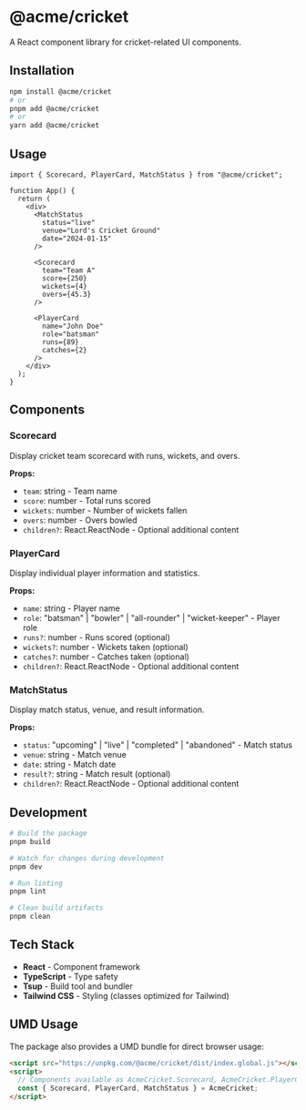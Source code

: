 # @acme/cricket

A React component library for cricket-related UI components.

## Installation

```bash
npm install @acme/cricket
# or
pnpm add @acme/cricket
# or
yarn add @acme/cricket
```

## Usage

```tsx
import { Scorecard, PlayerCard, MatchStatus } from "@acme/cricket";

function App() {
  return (
    <div>
      <MatchStatus
        status="live"
        venue="Lord's Cricket Ground"
        date="2024-01-15"
      />
      
      <Scorecard
        team="Team A"
        score={250}
        wickets={4}
        overs={45.3}
      />
      
      <PlayerCard
        name="John Doe"
        role="batsman"
        runs={89}
        catches={2}
      />
    </div>
  );
}
```

## Components

### Scorecard

Display cricket team scorecard with runs, wickets, and overs.

**Props:**
- `team`: string - Team name
- `score`: number - Total runs scored
- `wickets`: number - Number of wickets fallen
- `overs`: number - Overs bowled
- `children?`: React.ReactNode - Optional additional content

### PlayerCard

Display individual player information and statistics.

**Props:**
- `name`: string - Player name
- `role`: "batsman" | "bowler" | "all-rounder" | "wicket-keeper" - Player role
- `runs?`: number - Runs scored (optional)
- `wickets?`: number - Wickets taken (optional)
- `catches?`: number - Catches taken (optional)
- `children?`: React.ReactNode - Optional additional content

### MatchStatus

Display match status, venue, and result information.

**Props:**
- `status`: "upcoming" | "live" | "completed" | "abandoned" - Match status
- `venue`: string - Match venue
- `date`: string - Match date
- `result?`: string - Match result (optional)
- `children?`: React.ReactNode - Optional additional content

## Development

```bash
# Build the package
pnpm build

# Watch for changes during development
pnpm dev

# Run linting
pnpm lint

# Clean build artifacts
pnpm clean
```

## Tech Stack

- **React** - Component framework
- **TypeScript** - Type safety
- **Tsup** - Build tool and bundler
- **Tailwind CSS** - Styling (classes optimized for Tailwind)

## UMD Usage

The package also provides a UMD bundle for direct browser usage:

```html
<script src="https://unpkg.com/@acme/cricket/dist/index.global.js"></script>
<script>
  // Components available as AcmeCricket.Scorecard, AcmeCricket.PlayerCard, etc.
  const { Scorecard, PlayerCard, MatchStatus } = AcmeCricket;
</script>
``` 